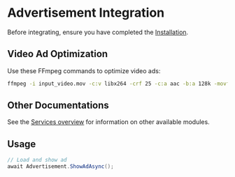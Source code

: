 # Advertisement Integration

Before integrating, ensure you have completed the [Installation](../Installation.md).

## Video Ad Optimization

Use these FFmpeg commands to optimize video ads:

```bash
ffmpeg -i input_video.mov -c:v libx264 -crf 25 -c:a aac -b:a 128k -movflags +faststart -fs 15000000 -y output_video_ad.mp4
```

## Other Documentations

See the [Services overview](../README.md#services) for information on other available modules.

## Usage

```csharp
// Load and show ad
await Advertisement.ShowAdAsync();
```